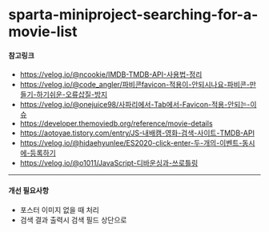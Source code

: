 # sparta-miniproject-searching-for-a-movie-list

#### 참고링크

- https://velog.io/@ncookie/IMDB-TMDB-API-사용법-정리
- https://velog.io/@code_angler/파비콘favicon-적용이-안되시나요-파비콘-만들기-하기쉬운-오류삽질-방지
- https://velog.io/@onejuice98/사파리에서-Tab에서-Favicon-적용-안되는-이슈
- https://developer.themoviedb.org/reference/movie-details
- https://aotoyae.tistory.com/entry/JS-내배캠-영화-검색-사이트-TMDB-API
- https://velog.io/@hidaehyunlee/ES2020-click-enter-두-개의-이벤트-동시에-등록하기
- https://velog.io/@o1011/JavaScript-디바운싱과-쓰로틀링

---

#### 개선 필요사항

- 포스터 이미지 없을 때 처리
- 검색 결과 출력시 검색 필드 상단으로
